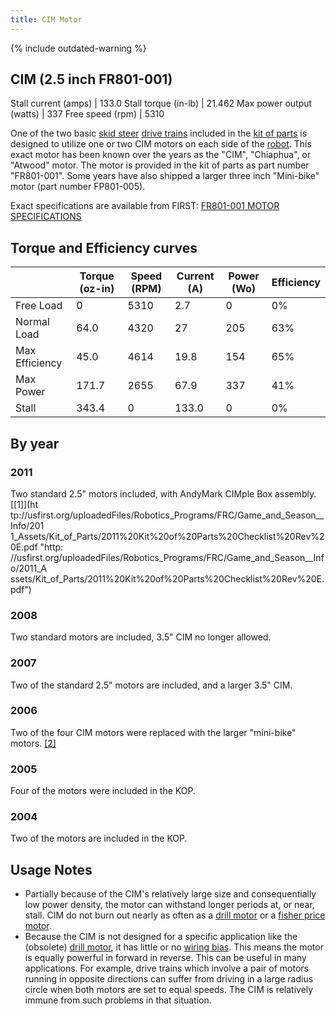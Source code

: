 ```yaml
---
title: CIM Motor
---
```


{% include outdated-warning %}

## CIM (2.5 inch FR801-001)

Stall current (amps) | 133.0
Stall torque (in-lb) | 21.462
Max power output (watts) | 337
Free speed (rpm) | 5310

One of the two basic [skid steer](skid-steer) [drive trains](drive-train) included in the [kit of parts](kit-of-parts) is designed to utilize one or two CIM motors on each side of the [robot](robot). This exact motor has been known over the years as the "CIM", "Chiaphua", or "Atwood" motor. The motor is provided in the kit of parts as part number "FR801-001". Some years have also shipped a larger three inch "Mini-bike" motor (part number FP801-005).

Exact specifications are available from FIRST: [FR801-001 MOTOR SPECIFICATIONS](http://www2.usfirst.org/2005comp/Specs/CIM.pdf "http://www2.usfirst.org/2005comp/Specs/CIM.pdf")


## Torque and Efficiency curves

|              | Torque (oz-in) | Speed (RPM) | Current (A) | Power (Wo) | Efficiency
-------------- | -------------- | ----------- | ----------- | ---------- | ----------
Free Load      | 0              | 5310        | 2.7         | 0          | 0%
Normal Load    | 64.0           | 4320        | 27          | 205        | 63%
Max Efficiency | 45.0           | 4614        | 19.8        | 154        | 65%
Max Power      | 171.7          | 2655        | 67.9        | 337        | 41%
Stall          | 343.4          | 0           | 133.0       | 0          | 0%

## By year

### 2011

Two standard 2.5" motors included, with AndyMark CIMple Box assembly. [[1]](ht
tp://usfirst.org/uploadedFiles/Robotics_Programs/FRC/Game_and_Season__Info/201
1_Assets/Kit_of_Parts/2011%20Kit%20of%20Parts%20Checklist%20Rev%20E.pdf "http:
//usfirst.org/uploadedFiles/Robotics_Programs/FRC/Game_and_Season__Info/2011_A
ssets/Kit_of_Parts/2011%20Kit%20of%20Parts%20Checklist%20Rev%20E.pdf")

### 2008

Two standard motors are included, 3.5" CIM no longer allowed.

### 2007

Two of the standard 2.5" motors are included, and a larger 3.5" CIM.

### 2006

Two of the four CIM motors were replaced with the larger "mini-bike" motors. [[2]](http://www2.usfirst.org/2006comp/Manual/5-The_Robot_Rev_F.pdf "http://www2.usfirst.org/2006comp/Manual/5-The_Robot_Rev_F.pdf")

### 2005

Four of the motors were included in the KOP.

### 2004

Two of the motors are included in the KOP.

## Usage Notes

- Partially because of the CIM's relatively large size and consequentially low power density, the motor can withstand longer periods at, or near, stall. CIM do not burn out nearly as often as a [drill motor](drill-motor) or a [fisher price motor](fisher-price-motor).
- Because the CIM is not designed for a specific application like the (obsolete) [drill motor](drill-motor"), it has little or no [wiring bias](wiring-bias). This means the motor is equally powerful in forward in reverse. This can be useful in many applications. For example, drive trains which involve a pair of motors running in opposite directions can suffer from driving in a large radius circle when both motors are set to equal speeds. The CIM is relatively immune from such problems in that situation.
